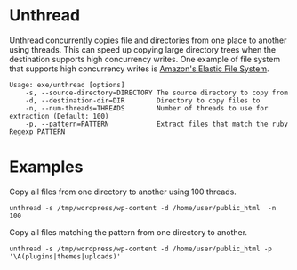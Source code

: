 # Unthread
Unthread concurrently copies file and directories from one place to another using threads. This can speed up copying large directory trees when the destination supports high concurrency writes. One example of file system that supports high concurrency writes is [Amazon's Elastic File System](https://aws.amazon.com/efs/).

```
Usage: exe/unthread [options]
    -s, --source-directory=DIRECTORY The source directory to copy from
    -d, --destination-dir=DIR        Directory to copy files to
    -n, --num-threads=THREADS        Number of threads to use for extraction (Default: 100)
    -p, --pattern=PATTERN            Extract files that match the ruby Regexp PATTERN
```
# Examples

Copy all files from one directory to another using 100 threads.

```
unthread -s /tmp/wordpress/wp-content -d /home/user/public_html  -n 100
```

Copy all files matching the pattern from one directory to another.

```
unthread -s /tmp/wordpress/wp-content -d /home/user/public_html -p '\A(plugins|themes|uploads)'
```
